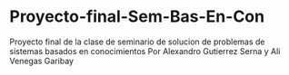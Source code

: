 # Proyecto-final-Sem-Bas-En-Con
Proyecto final de la clase de seminario de solucion de problemas de sistemas basados en conocimientos
Por Alexandro Gutierrez Serna y Ali Venegas Garibay
